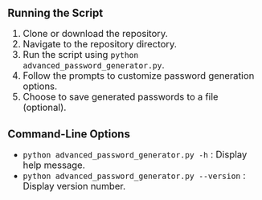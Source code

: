 <h2>Running the Script</h2>
<font size="4">
<ol>
<li>Clone or download the repository.</li>
<li>Navigate to the repository directory.</li>
<li>Run the script using <code>python advanced_password_generator.py</code>.</li>
<li>Follow the prompts to customize password generation options.</li>
<li>Choose to save generated passwords to a file (optional).</li>
</ol>
</font>
<h2>Command-Line Options</h2>
<font size="4">
<ul>
<li><code>python advanced_password_generator.py -h</code> : Display help message.</li>
<li><code>python advanced_password_generator.py --version</code> : Display version number.</li>
</ul>
</font>